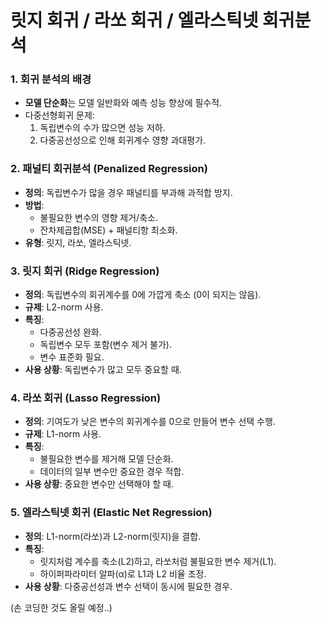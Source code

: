 # 릿지 회귀 / 라쏘 회귀 / 엘라스틱넷 회귀분석

### **1. 회귀 분석의 배경**

- **모델 단순화**는 모델 일반화와 예측 성능 향상에 필수적.
- 다중선형회귀 문제:
    1. 독립변수의 수가 많으면 성능 저하.
    2. 다중공선성으로 인해 회귀계수 영향 과대평가.


### **2. 패널티 회귀분석 (Penalized Regression)**

- **정의**: 독립변수가 많을 경우 패널티를 부과해 과적합 방지.
- **방법**:
    - 불필요한 변수의 영향 제거/축소.
    - 잔차제곱합(MSE) + 패널티항 최소화.
- **유형**: 릿지, 라쏘, 엘라스틱넷.


### **3. 릿지 회귀 (Ridge Regression)**

- **정의**: 독립변수의 회귀계수를 0에 가깝게 축소 (0이 되지는 않음).
- **규제**: L2-norm 사용.
- **특징**:
    - 다중공선성 완화.
    - 독립변수 모두 포함(변수 제거 불가).
    - 변수 표준화 필요.
- **사용 상황**: 독립변수가 많고 모두 중요할 때.


### **4. 라쏘 회귀 (Lasso Regression)**

- **정의**: 기여도가 낮은 변수의 회귀계수를 0으로 만들어 변수 선택 수행.
- **규제**: L1-norm 사용.
- **특징**:
    - 불필요한 변수를 제거해 모델 단순화.
    - 데이터의 일부 변수만 중요한 경우 적합.
- **사용 상황**: 중요한 변수만 선택해야 할 때.


### **5. 엘라스틱넷 회귀 (Elastic Net Regression)**

- **정의**: L1-norm(라쏘)과 L2-norm(릿지)을 결합.
- **특징**:
    - 릿지처럼 계수를 축소(L2)하고, 라쏘처럼 불필요한 변수 제거(L1).
    - 하이퍼파라미터 알파(α)로 L1과 L2 비율 조정.
- **사용 상황**: 다중공선성과 변수 선택이 동시에 필요한 경우.

(손 코딩한 것도 올릴 예정..)
